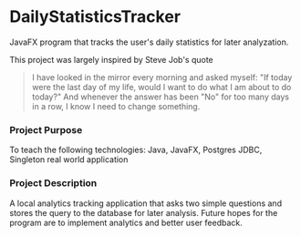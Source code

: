 # DailyStatisticsTracker
JavaFX program that tracks the user's daily statistics for later analyzation. 

This project was largely inspired by Steve Job's quote
<blockquote>I have looked in the mirror every morning and asked myself: "If today were the last day of my life, would I want to do what I am about to do today?" And whenever the answer has been "No" for too many days in a row, I know I need to change something.</blockquote>

<h3>Project Purpose</h3>
To teach the following technologies: Java, JavaFX, Postgres JDBC, Singleton real world application

<h3>Project Description</h3>
A local analytics tracking application that asks two simple questions and stores the query to the database for later analysis. Future hopes for the program are to implement analytics and better user feedback.
